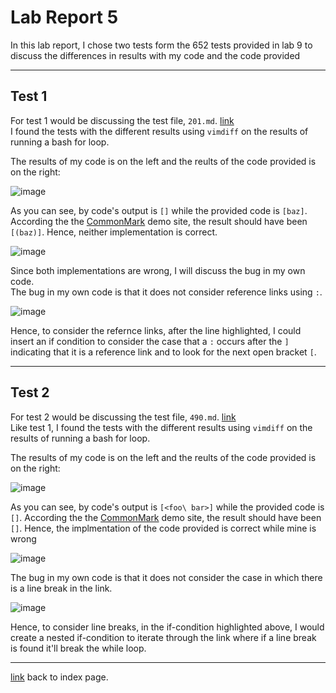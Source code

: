 # Lab Report 5

In this lab report, I chose two tests form the 652 tests provided in lab 9 to discuss the differences in results with my code and the code provided

***

## Test 1
For test 1 would be discussing the test file, `201.md`. [link](https://github.com/nidhidhamnani/markdown-parser/blob/main/test-files/201.md) \
I found the tests with the different results using `vimdiff` on the results of running a bash for loop. 

The results of my code is on the left and the reults of the code provided is on the right:

![image](https://user-images.githubusercontent.com/103202818/171518055-1d9ea298-ca4f-40e2-8876-3a64769eab6a.png)

As you can see, by code's output is `[]` while the provided code is `[baz]`. According the the [CommonMark](https://spec.commonmark.org/dingus/) demo site, the result should have been `[(baz)]`. Hence, neither implementation is correct.

![image](https://user-images.githubusercontent.com/103202818/171519130-12ad97ab-e2f8-42c1-92dd-a3c7dfd59db1.png)

Since both implementations are wrong, I will discuss the bug in my own code.\
The bug in my own code is that it does not consider reference links using `:`. 

![image](https://user-images.githubusercontent.com/103202818/171519501-0d1615fe-0fc9-49dd-b208-10c59c24ac64.png)

Hence, to consider the refernce links, after the line highlighted, I could insert an if condition to consider the case that  a `:` occurs after the `]` indicating that it is a reference link and to look for the next open bracket `[`.

*** 
## Test 2
For test 2 would be discussing the test file, `490.md`. [link](https://github.com/nidhidhamnani/markdown-parser/blob/main/test-files/490.md) \
Like test 1, I found the tests with the different results using `vimdiff` on the results of running a bash for loop. 

The results of my code is on the left and the reults of the code provided is on the right:

![image](https://user-images.githubusercontent.com/103202818/171520260-4f80f699-e59b-496d-a7c9-1c3107e0b1d7.png)

As you can see, by code's output is `[<foo\ bar>]` while the provided code is `[]`. According the the [CommonMark](https://spec.commonmark.org/dingus/) demo site, the result should have been `[]`. Hence, the implmentation of the code provided is correct while mine is wrong

![image](https://user-images.githubusercontent.com/103202818/171520814-3d0147d9-94ad-44c2-85a7-f9134fcec63c.png)

The bug in my own code is that it does not consider the case in which there is a line break in the link.

![image](https://user-images.githubusercontent.com/103202818/171521295-8a249454-5b2d-4d04-a0cc-dba3f7495f38.png)

Hence, to consider line breaks, in the if-condition highlighted above, I would create a nested if-condition to iterate through the link where if a line break is found it'll break the while loop. 

***

[link](index.md) back to index page.






